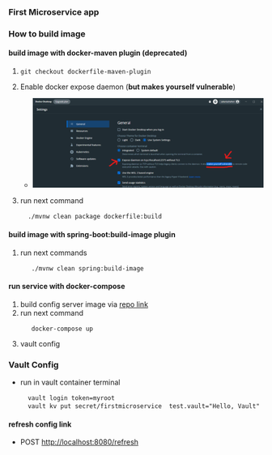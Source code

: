 ### First Microservice app

### How to build image 

#### build image with docker-maven plugin (**deprecated**)

1. `git checkout dockerfile-maven-plugin`
2. Enable docker expose daemon (**but makes yourself vulnerable**)
   -  ![Enable docker expose daemon](README_image/enable_docker_expose_daemon.png)

3. run next command
    ```shell
      ./mvnw clean package dockerfile:build
    ```


#### build image with spring-boot:build-image plugin

1. run next commands
   ```shell
      ./mvnw clean spring:build-image
   ```


#### run service with docker-compose

1. build config server image via [repo link](https://github.com/zakaria-shahen/firstspringconfigurationserver)
2. run next command
   ```shell
      docker-compose up
   ```
3. vault config

### Vault Config

[//]: # (TODO: move to docker-compose - run script after runing vault)

- run in vault container terminal
  ```shell
    vault login token=myroot
    vault kv put secret/firstmicroservice  test.vault="Hello, Vault"
  ```

#### refresh config link

- POST [http://localhost:8080/refresh](http://localhost:8080/refresh)
